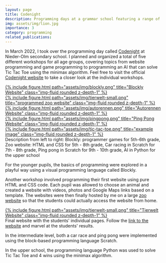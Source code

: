 ```yaml
---
layout: page
title: Codenight
description: Programming days at a grammar school featuring a range of activities, including website programming, game development, and AI programming.
img: assets/img/lion.jpg
importance: 3
category: programming
related_publications: 
---
```



In March 2022, I took over the programming day called [Codenight](https://fepaul-book.github.io/codenight-book/) at Nieder-Olm secondary school. I planned and organized a total of five different workshops for all age groups, covering topics from website programming and game programming to programming an AI that can solve Tic Tac Toe using the minimax algorithm. Feel free to visit the official [Codenight website](https://fepaul-book.github.io/codenight-book/) to take a closer look at the individual workshops.

<div class="row">
    <div class="col-sm mt-3 mt-md-0">
		<a href="https://fepaul-book.github.io/codenight-book/Blockly.html" target="_blank">
            {% include figure.html path="assets/img/blockly.png" title="Blockly Website" class="img-fluid rounded z-depth-1" %}
        </a>
    </div>
    <div class="col-sm mt-3 mt-md-0">
		<a href="https://fepaul-book.github.io/codenight-book/HTML.html" target="_blank">
            {% include figure.html path="assets/img/tierwelt-small.png" title="programmed zoo website" class="img-fluid rounded z-depth-1" %}
        </a>
    </div>
    <div class="col-sm mt-3 mt-md-0">
		<a href="https://fepaul-book.github.io/codenight-book/Autorennen.html" target="_blank">
          {% include figure.html path="assets/img/autorennen.png" title="Autorennen Website" class="img-fluid rounded z-depth-1" %}
        </a>
    </div>
    <div class="col-sm mt-3 mt-md-0">
		<a href="https://fepaul-book.github.io/codenight-book/Routenplaner.html" target="_blank">
          {% include figure.html path="assets/img/pingpong.png" title="Ping Pong Website" class="img-fluid rounded z-depth-1" %}
        </a>
    </div>
	<div class="col-sm mt-3 mt-md-0">
		<a href="https://fepaul-book.github.io/codenight-book/Ki.html" target="_blank">
          {% include figure.html path="assets/img/tic-tac-toe.png" title="example image" class="img-fluid rounded z-depth-1" %}
        </a>
    </div>
</div>

<div class="caption">
    Description from left to right: Blockly: programmer games for 5th-6th grade, Zoo website: HTML and CSS for 5th - 8th grade, Car racing in Scratch for 7th - 8th grade, Ping pong in Scratch for 9th - 10th grade, AI in Python for the upper school
</div>


For the younger pupils, the basics of programming were explored in a playful way using a visual programming language called Blockly.

Another workshop involved programming their first website using pure HTML and CSS code. Each pupil was allowed to choose an animal and created a website with videos, photos and Google Maps links based on a template.
The websites were then finally hosted by me on a large [zoo website](https://fepaul-book.github.io/tierpark-website/UnsereTierwelt.html) so that the students could actually access the website from home.


<div class="row">
    <div class="col-sm mt-3 mt-md-0">
        <a href="https://fepaul-book.github.io/tierpark-website/UnsereTierwelt.html" target="_blank">
            {% include figure.html path="assets/img/tierwelt-small.png" title="Tierwelt Website" class="img-fluid rounded z-depth-1" %}
        </a>
    </div>
</div>

<div class="caption">
    Final website with the students' individual pages. Follow the <a href="https://fepaul-book.github.io/tierpark-website/UnsereTierwelt.html" target="_blank">link to the website</a> and marvel at the students' results.
</div>


In the intermediate level, both a car race and ping pong were implemented using the block-based programming language Scratch. 


In the upper school, the programming language Python was used to solve Tic Tac Toe and 4 wins using the minimax algorithm.
